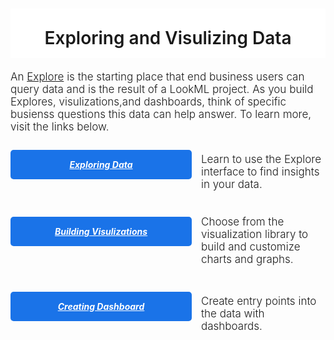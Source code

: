 <div style="width: 100%; text-align: center; overflow: hidden;">

<h1 style="background-color: #fff; padding: 30px 0 15px;font-weight:500; text-align:center; margin-bottom: 20px; font-weight: 600;">
Exploring and Visulizing Data</h1>


<div style="text-align: left; font-size: 17px;">
    <p style="font-weight: 300; margin-top: 17px;">An <a target="_blank" href="https://docs.looker.com/r/exploring-data">Explore</a>
     is the starting place that end business users can query data and is the result of a LookML project. As you build Explores, visulizations,and dashboards,
     think of specific busienss questions this data can help answer. To learn more, visit the links below. </p>
  </div>

<div style=" float: left; margin-bottom: 15px; width: 100%;">
  <h5 style="float: left; padding: 15px 25px; background-color: #1A73E8; border-radius: 5px; width: 240px; margin: 10px 15px 20px 0; text-align: center;"><a target="_blank" style="color: #fff;" href="https://docs.looker.com/exploring-data/exploring-data">Exploring Data</a></h5>
  <div style="text-align: left; font-size: 17px;">
    <p style="font-weight: 300; margin-top: 15px;">Learn to use the Explore interface to find insights in your data.</p>
  </div>
</div>

<div style=" float: left; margin-bottom: 15px; width: 100%;">
  <h5 style="float: left; padding: 15px 25px; background-color: #1A73E8; border-radius: 5px; width: 240px; margin: 10px 15px 20px 0; text-align: center;"><a target="_blank" style="color: #fff;" href="http://www.looker.com/docs/exploring-data/visualizing-query-results">Building Visulizations</a></h5>
  <div style="text-align: left; font-size: 17px;">
    <p style="font-weight: 300; margin-top: 8px;">Choose from the visualization library to build and customize charts and graphs.</p>
  </div>
</div>

<div style=" float: left; margin-bottom: 15px; width: 100%;">
  <h5 style="float: left; padding: 15px 25px; background-color: #1A73E8; border-radius: 5px; width: 240px; margin: 10px 15px 20px 0; text-align: center;"><a target="_blank" style="color: #fff;" href="https://docs.looker.com/dashboards/creating-dashboards-beta">Creating Dashboard</a></h5>
  <div style="text-align: left; font-size: 17px;">
    <p style="font-weight: 300; margin-top: 15px;">Create entry points into the data with dashboards.</p>
  </div>
</div>


</div>
